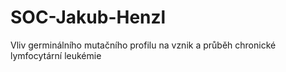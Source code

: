 # SOC-Jakub-Henzl
Vliv germinálního mutačního profilu na vznik a průběh chronické lymfocytární leukémie
